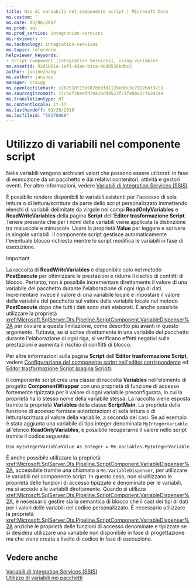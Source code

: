 ```yaml
---
title: Uso di variabili nel componente script | Microsoft Docs
ms.custom: ''
ms.date: 03/06/2017
ms.prod: sql
ms.prod_service: integration-services
ms.reviewer: ''
ms.technology: integration-services
ms.topic: reference
helpviewer_keywords:
- Script component [Integration Services], using variables
ms.assetid: 92d1881a-1ef1-43ae-b1ca-48d0536bdbc2
author: janinezhang
ms.author: janinez
manager: craigg
ms.openlocfilehash: c267518f15bb87dddfd1139e80c3c7922bdf37c1
ms.sourcegitcommit: 7ccb8f28eafd79a1bddd523f71fe8b61c7634349
ms.translationtype: HT
ms.contentlocale: it-IT
ms.lasthandoff: 03/20/2019
ms.locfileid: "58278060"
---
```

# <a name="using-variables-in-the-script-component"></a>Utilizzo di variabili nel componente script
  Nelle variabili vengono archiviati valori che possono essere utilizzati in fase di esecuzione da un pacchetto e dai relativi contenitori, attività e gestori eventi. Per altre informazioni, vedere [Variabili di Integration Services &#40;SSIS&#41;](../../../integration-services/integration-services-ssis-variables.md).  
  
 È possibile rendere disponibili le variabili esistenti per l'accesso di sola lettura o di lettura/scrittura da parte dello script personalizzato immettendo elenchi di variabili delimitate da virgole nei campi **ReadOnlyVariables** e **ReadWriteVariables** della pagina **Script** dell'**Editor trasformazione Script**. Tenere presente che per i nomi delle variabili viene applicata la distinzione tra maiuscole e minuscole. Usare la proprietà **Value** per leggere e scrivere in singole variabili. Il componente script gestisce automaticamente l'eventuale blocco richiesto mentre lo script modifica le variabili in fase di esecuzione.  
  
> [!IMPORTANT]  
>  La raccolta di **ReadWriteVariables** è disponibile solo nel metodo **PostExecute** per ottimizzare le prestazioni e ridurre il rischio di conflitti di blocco. Pertanto, non è possibile incrementare direttamente il valore di una variabile del pacchetto durante l'elaborazione di ogni riga di dati. Incrementare invece il valore di una variabile locale e impostare il valore della variabile del pacchetto sul valore della variabile locale nel metodo **PostExecute** dopo che tutti i dati sono stati elaborati. È anche possibile utilizzare la proprietà <xref:Microsoft.SqlServer.Dts.Pipeline.ScriptComponent.VariableDispenser%2A> per ovviare a questa limitazione, come descritto più avanti in questo argomento. Tuttavia, se si scrive direttamente in una variabile del pacchetto durante l'elaborazione di ogni riga, si verificano effetti negativi sulle prestazioni e aumenta il rischio di conflitti di blocco.  
  
 Per altre informazioni sulla pagina **Script** dell'**Editor trasformazione Script**, vedere [Configurazione del componente script nell'editor corrispondente](../../../integration-services/extending-packages-scripting/data-flow-script-component/configuring-the-script-component-in-the-script-component-editor.md) ed [Editor trasformazione Script &#40;pagina Script&#41;](../../../integration-services/data-flow/transformations/script-transformation-editor-script-page.md).  
  
 Il componente script crea una classe di raccolta **Variables** nell'elemento di progetto **ComponentWrapper** con una proprietà di funzione di accesso fortemente tipizzata per il valore di ogni variabile preconfigurata, in cui la proprietà ha lo stesso nome della variabile stessa. La raccolta viene esposta tramite la proprietà **Variables** della classe **ScriptMain**. La proprietà della funzione di accesso fornisce autorizzazioni di sola lettura o di lettura/scrittura al valore della variabile, a seconda dei casi. Se ad esempio è stata aggiunta una variabile di tipo integer denominata `MyIntegerVariable` all'elenco **ReadOnlyVariables**, è possibile recuperarne il valore nello script tramite il codice seguente:  
  
 `Dim myIntegerVariableValue As Integer = Me.Variables.MyIntegerVariable`  
  
 È anche possibile utilizzare la proprietà <xref:Microsoft.SqlServer.Dts.Pipeline.ScriptComponent.VariableDispenser%2A>, accessibile tramite una chiamata a `Me.VariableDispenser`, per utilizzare le variabili nel componente script. In questo caso, non si utilizzano le proprietà delle funzioni di accesso tipizzate e denominate per le variabili, ma si accede alle variabili direttamente. Quando si utilizza <xref:Microsoft.SqlServer.Dts.Pipeline.ScriptComponent.VariableDispenser%2A>, è necessario gestire sia la semantica di blocco che il cast dei tipi di dati per i valori delle variabili nel codice personalizzato. È necessario utilizzare la proprietà <xref:Microsoft.SqlServer.Dts.Pipeline.ScriptComponent.VariableDispenser%2A> anziché le proprietà delle funzioni di accesso denominate e tipizzate se si desidera utilizzare una variabile non disponibile in fase di progettazione ma che viene creata a livello di codice in fase di esecuzione.  
  
## <a name="see-also"></a>Vedere anche  
 [Variabili di Integration Services &#40;SSIS&#41;](../../../integration-services/integration-services-ssis-variables.md)   
 [Utilizzo di variabili nei pacchetti](https://msdn.microsoft.com/library/7742e92d-46c5-4cc4-b9a3-45b688ddb787)  
  
  
